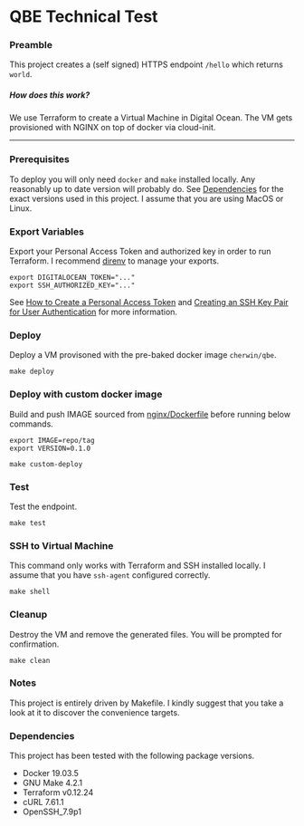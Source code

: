 # QBE Technical Test

### Preamble

This project creates a (self signed) HTTPS endpoint `/hello` which returns `world`.

##### How does this work?

We use Terraform to create a Virtual Machine in Digital Ocean. The VM gets provisioned with NGINX on top of docker via cloud-init.

---

### Prerequisites

To deploy you will only need `docker` and `make` installed locally. Any reasonably up to date version will probably do. See [Dependencies](#Dependencies) for the exact versions used in this project. I assume that you are using MacOS or Linux.

### Export Variables

Export your Personal Access Token and authorized key in order to run Terraform. I recommend [direnv](https://direnv.net/) to manage your exports.

    export DIGITALOCEAN_TOKEN="..."
    export SSH_AUTHORIZED_KEY="..."

See [How to Create a Personal Access Token](https://www.digitalocean.com/docs/apis-clis/api/create-personal-access-token/) and [Creating an SSH Key Pair for User Authentication](https://www.ssh.com/ssh/keygen/#creating-an-ssh-key-pair-for-user-authentication) for more information.

### Deploy

Deploy a VM provisoned with the pre-baked docker image `cherwin/qbe`.

    make deploy

### Deploy with custom docker image

Build and push IMAGE sourced from [nginx/Dockerfile](nginx/Dockerfile) before running below commands.

    export IMAGE=repo/tag
    export VERSION=0.1.0

    make custom-deploy

### Test

Test the endpoint.

    make test

### SSH to Virtual Machine

This command only works with Terraform and SSH installed locally. I assume that you have `ssh-agent` configured correctly.

    make shell

### Cleanup

Destroy the VM and remove the generated files. You will be prompted for confirmation.

    make clean

### Notes

This project is entirely driven by Makefile. I kindly suggest that you take a look at it to discover the convenience targets.

### Dependencies

This project has been tested with the following package versions.

* Docker 19.03.5
* GNU Make 4.2.1
* Terraform v0.12.24
* cURL 7.61.1
* OpenSSH_7.9p1

